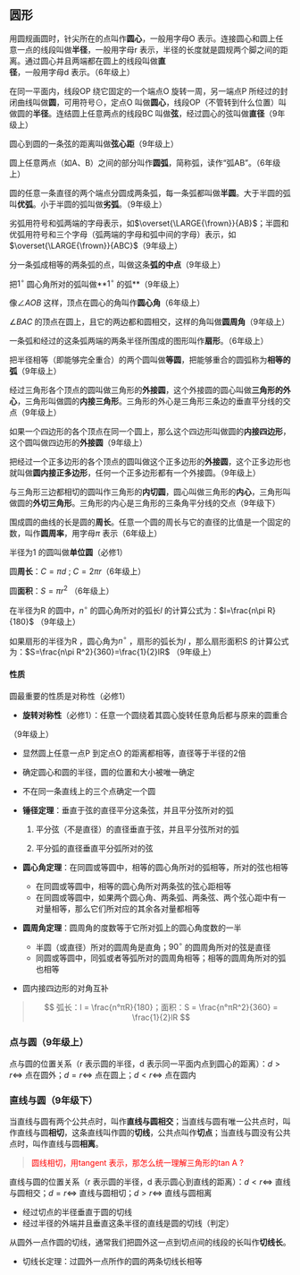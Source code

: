 ## 圆形

用圆规画圆时，针尖所在的点叫作**圆心**，一般用字母O 表示。连接圆心和圆上任意一点的线段叫做**半径**，一般用字母r 表示，半径的长度就是圆规两个脚之间的距离。通过圆心并且两端都在圆上的线段叫做**直径**，一般用字母d 表示。（6年级上）

在同一平面内，线段OP 绕它固定的一个端点O 旋转一周，另一端点P 所经过的封闭曲线叫做**圆**，可用符号$\odot$，定点O 叫做**圆心**，线段OP（不管转到什么位置）叫做圆的**半径**。连结圆上任意两点的线段BC 叫做**弦**，经过圆心的弦叫做**直径**（9年级上）

圆心到圆的一条弦的距离叫做**弦心距**（9年级上）



圆上任意两点（如A、B）之间的部分叫作**圆弧**，简称弧，读作“弧AB”。（6年级上）

圆的任意一条直径的两个端点分圆成两条弧，每一条弧都叫做**半圆**。大于半圆的弧叫**优弧**。小于半圆的弧叫做**劣弧**。（9年级上）

劣弧用符号和弧两端的字母表示，如$\overset{\LARGE{\frown}}{AB}$；半圆和优弧用符号和三个字母（弧两端的字母和弧中间的字母）表示，如$\overset{\LARGE{\frown}}{ABC}$（9年级上）

分一条弧成相等的两条弧的点，叫做这条**弧的中点**（9年级上）

把$1^\circ$ 圆心角所对的弧叫做**$1^\circ$ 的弧**（9年级上）



像$\angle AOB$ 这样，顶点在圆心的角叫作**圆心角**（6年级上）

$\angle BAC$ 的顶点在圆上，且它的两边都和圆相交，这样的角叫做**圆周角**（9年级上）



一条弧和经过的这条弧两端的两条半径所围成的图形叫作**扇形**。（6年级上）



把半径相等（即能够完全重合）的两个圆叫做**等圆**，把能够重合的圆弧称为**相等的弧**（9年级上）



经过三角形各个顶点的圆叫做三角形的**外接圆**，这个外接圆的圆心叫做**三角形的外心**，三角形叫做圆的**内接三角形**。三角形的外心是三角形三条边的垂直平分线的交点（9年级上）

如果一个四边形的各个顶点在同一个圆上，那么这个四边形叫做圆的**内接四边形**，这个圆叫做四边形的**外接圆**（9年级上）

把经过一个正多边形的各个顶点的圆叫做这个正多边形的**外接圆**，这个正多边形也就叫做**圆内接正多边形**，任何一个正多边形都有一个外接圆。（9年级上）

与三角形三边都相切的圆叫作三角形的**内切圆**，圆心叫做三角形的**内心**，三角形叫做圆的**外切三角形**。三角形的内心是三角形的三条角平分线的交点（9年级下）



围成圆的曲线的长是圆的**周长**。任意一个圆的周长与它的直径的比值是一个固定的数，叫作**圆周率**，用字母$\pi$ 表示（6年级上）



半径为1 的圆叫做**单位圆**（必修1）



圆**周长**：$C=\pi d$ ; $C=2\pi r$（6年级上）

圆**面积**：$S=\pi r^2$ （6年级上）

在半径为R 的圆中，$n^\circ$ 的圆心角所对的弧长$l$ 的计算公式为：$l=\frac{n\pi R}{180}$ （9年级上）

如果扇形的半径为R ，圆心角为$n^\circ$ ，扇形的弧长为$l$ ，那么扇形面积S 的计算公式为：$S=\frac{n\pi R^2}{360}=\frac{1}{2}lR$ （9年级上）



#### 性质

圆最重要的性质是对称性（必修1）

- **旋转对称性**（必修1）：任意一个圆绕着其圆心旋转任意角后都与原来的圆重合

（9年级上）

- 显然圆上任意一点P 到定点O 的距离都相等，直径等于半径的2倍
- 确定圆心和圆的半径，圆的位置和大小被唯一确定
- 不在同一条直线上的三个点确定一个圆
- **锤径定理**：垂直于弦的直径平分这条弦，并且平分弦所对的弧

    1. 平分弦（不是直径）的直径垂直于弦，并且平分弦所对的弧

    2. 平分弧的直径垂直平分弧所对的弦
- **圆心角定理**：在同圆或等圆中，相等的圆心角所对的弧相等，所对的弦也相等

    - 在同圆或等圆中，相等的圆心角所对两条弦的弦心距相等
    - 在同圆或等圆中，如果两个圆心角、两条弧、两条弦、两个弦心距中有一对量相等，那么它们所对应的其余各对量都相等
- **圆周角定理**：圆周角的度数等于它所对弧上的圆心角度数的一半

    - 半圆（或直径）所对的圆周角是直角；$90^\circ$ 的圆周角所对的弦是直径
    - 同圆或等圆中，同弧或者等弧所对的圆周角相等；相等的圆周角所对的弧也相等
- 圆内接四边形的对角互补





> $$
>弧长：l = \frac{n°πR}{180}；面积：S = \frac{n°πR^2}{360} = \frac{1}{2}lR
> $$



### 点与圆（9年级上）

点与圆的位置关系（r 表示圆的半径，d 表示同一平面内点到圆心的距离）：$d > r \Leftrightarrow$ 点在圆外；$d = r \Leftrightarrow$ 点在圆上；$d < r \Leftrightarrow$ 点在圆内



### 直线与圆（9年级下）

当直线与圆有两个公共点时，叫作**直线与圆相交**；当直线与圆有唯一公共点时，叫作直线与圆**相切**，这条直线叫作圆的**切线**，公共点叫作**切点**；当直线与圆没有公共点时，叫作直线与圆**相离**。

> <font color=red>圆线相切，用tangent 表示，那怎么统一理解三角形的tan A ? </font>

直线与圆的位置关系（r 表示圆的半径，d 表示圆心到直线的距离）：$d < r \Leftrightarrow$ 直线与圆相交；$d = r \Leftrightarrow$ 直线与圆相切；$d > r \Leftrightarrow$ 直线与圆相离

- 经过切点的半径垂直于圆的切线
- 经过半径的外端并且垂直这条半径的直线是圆的切线（判定）



从圆外一点作圆的切线，通常我们把圆外这一点到切点间的线段的长叫作**切线长**。

- 切线长定理：过圆外一点所作的圆的两条切线长相等

